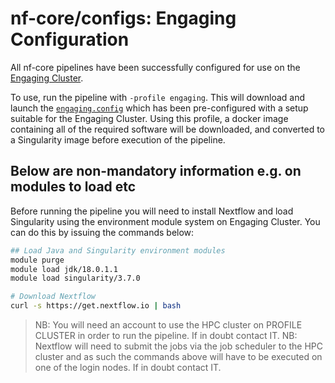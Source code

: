# nf-core/configs: Engaging Configuration

All nf-core pipelines have been successfully configured for use on the [Engaging Cluster](https://engaging-web.mit.edu/eofe-wiki/).

To use, run the pipeline with `-profile engaging`. This will download and launch the [`engaging.config`](../conf/engaging.config) which has been pre-configured with a setup suitable for the Engaging Cluster. Using this profile, a docker image containing all of the required software will be downloaded, and converted to a Singularity image before execution of the pipeline.

## Below are non-mandatory information e.g. on modules to load etc

Before running the pipeline you will need to install Nextflow and load Singularity using the environment module system on Engaging Cluster. You can do this by issuing the commands below:

```bash
## Load Java and Singularity environment modules
module purge
module load jdk/18.0.1.1
module load singularity/3.7.0

# Download Nextflow
curl -s https://get.nextflow.io | bash
```

> NB: You will need an account to use the HPC cluster on PROFILE CLUSTER in order to run the pipeline. If in doubt contact IT.
> NB: Nextflow will need to submit the jobs via the job scheduler to the HPC cluster and as such the commands above will have to be executed on one of the login nodes. If in doubt contact IT.
